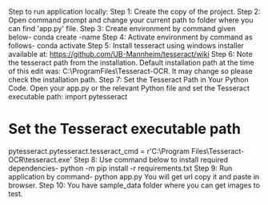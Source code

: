 Step to run application locally:
Step 1:	Create the copy of the project.
Step 2: Open command prompt and change your current path to folder where you can find 'app.py' file.
Step 3: Create environment by command given below-
conda create -name <environment name>
Step 4: Activate environment by command as follows-
conda activate <environment name>
Step 5: Install tesseract using windows installer available at: https://github.com/UB-Mannheim/tesseract/wiki
Step 6: Note the tesseract path from the installation. Default installation path at the time of this edit was: C:\ProgramFiles\Tesseract-OCR. It may change so please check the installation path.
Step 7: Set the Tesseract Path in Your Python Code.
Open your app.py or the relevant Python file and set the Tesseract executable path:
import pytesseract
# Set the Tesseract executable path
pytesseract.pytesseract.tesseract_cmd = r'C:\Program Files\Tesseract-OCR\tesseract.exe'
Step 8: Use command below to install required dependencies-
python -m pip install -r requirements.txt
Step 9: Run application by command-
python app.py
You will get url copy it and paste in browser.
Step 10: You have sample_data folder where you can get images to test.